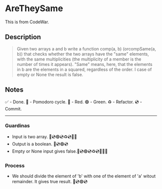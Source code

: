# AreTheySame

This is from CodeWar.

## Description

> Given two arrays a and b write a function comp(a, b) (orcompSame(a, b)) that checks whether the two arrays have the "same" elements, with the same multiplicities (the multiplicity of a member is the number of times it appears). "Same" means, here, that the elements in b are the elements in a squared, regardless of the order. I case of empty or None the result is false.

## Notes

 ✅ - Done.
 🍅 - Pomodoro cycle.
 🔴 - Red.
 🟢 - Green.
 ♻️ - Refactor.
 💿 - Commit.

---

### Guardinas

- Input is two array. 🔴💿🟢💿♻️💿🍅✅
- Output is a boolean. 🔴💿🟢💿
- Empty or None input gives false.🔴💿🟢💿♻️💿🍅🍅✅
  
### Process

- We should divide the element of 'b' with one of the element of 'a' witout remainder. It gives true result. 🔴💿🟢💿
